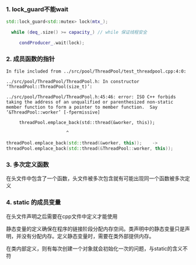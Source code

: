 ### 1. lock_guard不能wait

```C++
std::lock_guard<std::mutex> lock(mtx_);

  while (deq_.size() >= capacity_) // while 保证线程安全

     condProducer_.wait(lock);
```

### 2. 成员函数的指针

```
In file included from ../src/pool/ThreadPool/test_threadpool.cpp:4:0:

../src/pool/ThreadPool/ThreadPool.h: In constructor ‘ThreadPool::ThreadPool(size_t)’:

../src/pool/ThreadPool/ThreadPool.h:45:46: error: ISO C++ forbids taking the address of an unqualified or parenthesized non-static member function to form a pointer to member function.  Say ‘&ThreadPool::worker’ [-fpermissive]

​     threadPool.emplace_back(std::thread(&worker, this));

​                       ^
```

```c++
threadPool.emplace_back(std::thread(&worker, this));	->
threadPool.emplace_back(std::thread(&ThreadPool::worker, this));
```

### 3. 多次定义函数

在头文件中包含了一个函数，头文件被多次包含就有可能出现同一个函数被多次定义

### 4. static 的成员变量

在头文件声明之后需要在cpp文件中定义才能使用

静态变量的定义确保在程序的链接阶段分配内存空间。类声明中的静态变量只是声明，并没有分配内存。定义静态变量时，需要在类外部提供内存。

在类内部定义，则有每次创建一个对象就会初始化一次的问题，与static的含义不符

